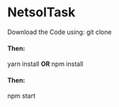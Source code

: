 # NetsolTask
Download the Code using:
git clone 


#### Then:
yarn install
**OR**
npm install

#### Then:
npm start
